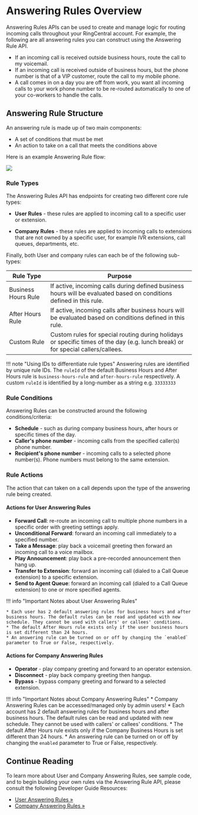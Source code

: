 # Answering Rules Overview

Answering Rules APIs can be used to create and manage logic for routing incoming calls throughout your RingCentral account. For example, the following are all answering rules you can construct using the Answering Rule API.

* If an incoming call is received outside business hours, route the call to my voicemail.
* If an incoming call is received outside of business hours, but the phone number is that of a VIP customer, route the call to my mobile phone.
* A call comes in on a day you are off from work, you want all incoming calls to your work phone number to be re-routed automatically to one of your co-workers to handle the calls.

## Answering Rule Structure

An answering rule is made up of two main components:

* A set of conditions that must be met
* An action to take on a call that meets the conditions above

Here is an example Answering Rule flow:

<img class="img-fluid" src="../../../../img/answering-rule-flow.png">

### Rule Types

The Answering Rules API has endpoints for creating two different core rule types:

* **User Rules** - these rules are applied to incoming call to a specific user or extension.

* **Company Rules** - these rules are applied to incoming calls to extensions that are not owned by a specific user, for example IVR extensions, call queues, departments, etc.

Finally, both User and company rules can each be of the following sub-types:

| Rule Type | Purpose |
|-|-|
| Business Hours Rule | If active, incoming calls during defined business hours will be evaluated based on conditions defined in this rule. |
| After Hours Rule | If active, incoming calls after business hours will be evaluated based on conditions defined in this rule. |
| Custom Rule | Custom rules for special routing during holidays or specific times of the day (e.g. lunch break) or for special callers/callees. |

!!! note "Using IDs to differentiate rule types"
    Answering rules are identified by unique rule IDs. The `ruleId` of the default Business Hours and After Hours rule is `business-hours-rule` and `after-hours-rule` respectively. A custom `ruleId` is identified by a long-number as a string e.g. `33333333`

### Rule Conditions

Answering Rules can be constructed around the following conditions/criteria:

* **Schedule** - such as during company business hours, after hours or specific times of the day.
* **Caller's phone number** - incoming calls from the specified caller(s) phone number.
* **Recipient's phone number** - incoming calls to a selected phone number(s). Phone numbers must belong to the same extension.

### Rule Actions

The action that can taken on a call depends upon the type of the answering rule being created.

#### Actions for User Answering Rules

* **Forward Call**: re-route an incoming call to multiple phone numbers in a specific order with greeting settings apply.
* **Unconditional Forward**: forward an incoming call immediately to a specified number.
* **Take a Message**: play back a voicemail greeting then forward an incoming call to a voice mailbox.
* **Play Announcement**: play back a pre-recorded announcement then hang up.
* **Transfer to Extension**: forward an incoming call (dialed to a Call Queue extension) to a specific extension.
* **Send to Agent Queue**: forward an incoming call (dialed to a Call Queue extension) to one or more specified agents.

!!! info "Important Notes about User Answering Rules"

    * Each user has 2 default answering rules for business hours and after business hours. The default rules can be read and updated with new schedule. They cannot be used with callers' or callees' conditions.
    * The default After Hours rule exists only if the user business hours is set different than 24 hours.
    * An answering rule can be turned on or off by changing the `enabled` parameter to True or False, respectively.

#### Actions for Company Answering Rules

* **Operator** - play company greeting and forward to an operator extension.
* **Disconnect** - play back company greeting then hangup.
* **Bypass** - bypass company greeting and forward to a selected extension.

!!! info "Important Notes about Company Answering Rules"
    * Company Answering Rules can be accessed/managed only by admin users!
    * Each account has 2 default answering rules for business hours and after business hours. The default rules can be read and updated with new schedule. They cannot be used with callers' or callees' conditions.
    * The default After Hours rule exists only if the Company Business Hours is set different than 24 hours.
    * An answering rule can be turned on or off by changing the `enabled` parameter to True or False, respectively.

## Continue Reading

To learn more about User and Company Answering Rules, see sample code, and to begin building your own rules via the Answering Rule API, please consult the following Developer Guide Resources:

* [User Answering Rules &raquo;](../user-call-handling/index.md)
* [Company Answering Rules &raquo;](company-answering-rules.md)

